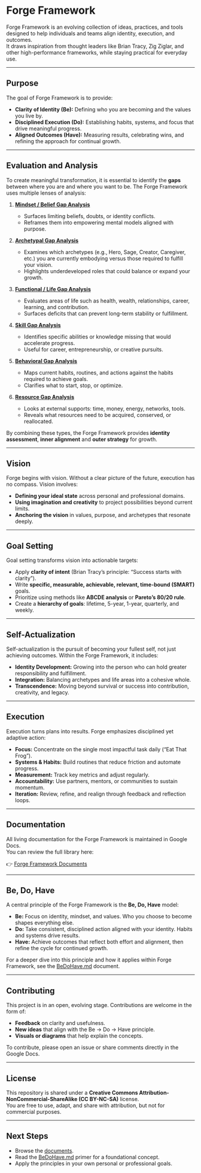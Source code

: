 # Forge Framework

Forge Framework is an evolving collection of ideas, practices, and tools designed to help individuals and teams align identity, execution, and outcomes.  
It draws inspiration from thought leaders like Brian Tracy, Zig Ziglar, and other high-performance frameworks, while staying practical for everyday use.

---

## Purpose

The goal of Forge Framework is to provide:

- **Clarity of Identity (Be):** Defining who you are becoming and the values you live by.  
- **Disciplined Execution (Do):** Establishing habits, systems, and focus that drive meaningful progress.  
- **Aligned Outcomes (Have):** Measuring results, celebrating wins, and refining the approach for continual growth.  

---

## Evaluation and Analysis

To create meaningful transformation, it is essential to identify the **gaps** between where you are and where you want to be. The Forge Framework uses multiple lenses of analysis:

1. [**Mindset / Belief Gap Analysis**](/GapAnalysis/Mindset.md)
   - Surfaces limiting beliefs, doubts, or identity conflicts.  
   - Reframes them into empowering mental models aligned with purpose.  

2. [**Archetypal Gap Analysis**](/GapAnalysis/Archetypal.md)
   - Examines which archetypes (e.g., Hero, Sage, Creator, Caregiver, etc.) you are currently embodying versus those required to fulfill your vision.  
   - Highlights underdeveloped roles that could balance or expand your growth.  

3. [**Functional / Life Gap Analysis**](/GapAnalysis/Functional.md)
   - Evaluates areas of life such as health, wealth, relationships, career, learning, and contribution.  
   - Surfaces deficits that can prevent long-term stability or fulfillment.  

4. [**Skill Gap Analysis**](/GapAnalysis/Skill.md)
   - Identifies specific abilities or knowledge missing that would accelerate progress.  
   - Useful for career, entrepreneurship, or creative pursuits.  

5. [**Behavioral Gap Analysis**](/GapAnalysis/Behavioral.md)
   - Maps current habits, routines, and actions against the habits required to achieve goals.  
   - Clarifies what to start, stop, or optimize.  

6. [**Resource Gap Analysis**](/GapAnalysis/Resource.md)
   - Looks at external supports: time, money, energy, networks, tools.  
   - Reveals what resources need to be acquired, conserved, or reallocated.  

By combining these types, the Forge Framework provides **identity assessment**, **inner alignment** and **outer strategy** for growth.

---

## Vision

Forge begins with vision. Without a clear picture of the future, execution has no compass. Vision involves:  

- **Defining your ideal state** across personal and professional domains.  
- **Using imagination and creativity** to project possibilities beyond current limits.  
- **Anchoring the vision** in values, purpose, and archetypes that resonate deeply.  

---

## Goal Setting

Goal setting transforms vision into actionable targets:  

- Apply **clarity of intent** (Brian Tracy’s principle: “Success starts with clarity”).  
- Write **specific, measurable, achievable, relevant, time-bound (SMART)** goals.  
- Prioritize using methods like **ABCDE analysis** or **Pareto’s 80/20 rule**.  
- Create a **hierarchy of goals**: lifetime, 5-year, 1-year, quarterly, and weekly.  

---

## Self-Actualization

Self-actualization is the pursuit of becoming your fullest self, not just achieving outcomes. Within the Forge Framework, it includes:  

- **Identity Development:** Growing into the person who can hold greater responsibility and fulfillment.  
- **Integration:** Balancing archetypes and life areas into a cohesive whole.  
- **Transcendence:** Moving beyond survival or success into contribution, creativity, and legacy.  

---

## Execution

Execution turns plans into results. Forge emphasizes disciplined yet adaptive action:  

- **Focus:** Concentrate on the single most impactful task daily (“Eat That Frog”).  
- **Systems & Habits:** Build routines that reduce friction and automate progress.  
- **Measurement:** Track key metrics and adjust regularly.  
- **Accountability:** Use partners, mentors, or communities to sustain momentum.  
- **Iteration:** Review, refine, and realign through feedback and reflection loops.  

---

## Documentation

All living documentation for the Forge Framework is maintained in Google Docs.  
You can review the full library here:

👉 [Forge Framework Documents](https://drive.google.com/drive/folders/1MwpL_cDu8KlxZYCydvLaP8wP_E5FQL_V?usp=drive_link)

---

## Be, Do, Have

A central principle of the Forge Framework is the **Be, Do, Have** model:  

- **Be:** Focus on identity, mindset, and values. Who you choose to become shapes everything else.  
- **Do:** Take consistent, disciplined action aligned with your identity. Habits and systems drive results.  
- **Have:** Achieve outcomes that reflect both effort and alignment, then refine the cycle for continued growth.  

For a deeper dive into this principle and how it applies within Forge Framework, see the [BeDoHave.md](BeDoHave.md) document.

---

## Contributing

This project is in an open, evolving stage. Contributions are welcome in the form of:

- **Feedback** on clarity and usefulness.  
- **New ideas** that align with the Be → Do → Have principle.  
- **Visuals or diagrams** that help explain the concepts.  

To contribute, please open an issue or share comments directly in the Google Docs.

---

## License

This repository is shared under a **Creative Commons Attribution-NonCommercial-ShareAlike (CC BY-NC-SA)** license.  
You are free to use, adapt, and share with attribution, but not for commercial purposes.

---

## Next Steps

- Browse the [documents](https://drive.google.com/drive/folders/1MwpL_cDu8KlxZYCydvLaP8wP_E5FQL_V?usp=drive_link).  
- Read the [BeDoHave.md](BeDoHave.md) primer for a foundational concept.  
- Apply the principles in your own personal or professional goals.
